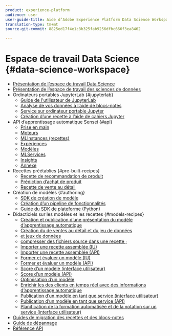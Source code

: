 ```yaml
---
product: experience-platform
audience: user
user-guide-title: Aide d’Adobe Experience Platform Data Science Workspace
translation-type: tm+mt
source-git-commit: 8825ed17f4e1c8b325fab9256dfbc666f3ea8462

---
```



# Espace de travail Data Science {#data-science-workspace}

* [Présentation de l’espace de travail Data Science](home.md)
* [Présentation de l’espace de travail des sciences de données](walkthrough.md)
* Ordinateurs portables JupyterLab {#jupyterlab}
   * [Guide de l&#39;utilisateur de JupyterLab](jupyterlab/overview.md)
   * [Analyse de vos données à l’aide de blocs-notes](jupyterlab/analyze-your-data.md)
   * [Service  sur ordinateur portable Jupyter](jupyterlab/query-service.md)
   * [Création d’une recette à l’aide de cahiers Jupyter](jupyterlab/create-a-recipe.md)
* API d’apprentissage automatique Sensei {#api}
   * [Prise en main](api/getting-started.md)
   * [Moteurs](api/engines.md)
   * [MLInstances (recettes)](api/mlinstances.md)
   * [Expériences](api/experiments.md)
   * [Modèles](api/models.md)
   * [MLServices](api/mlservices.md)
   * [Insights](api/insights.md)
   * [Annexe](api/appendix.md)
* Recettes préétablies {#pre-built-recipes}
   * [Recette de recommandation de produit](pre-built-recipes/product-recommendations.md)
   * [Prédiction d’achat de produit](pre-built-recipes/product-purchase-prediction.md)
   * [Recette de vente au détail](pre-built-recipes/retail-sales.md)
* Création de modèles {#authoring}
   * [SDK de création de modèle](authoring/sdk.md)
   * [Création d’un pipeline de fonctionnalités](authoring/feature-pipeline.md)
   * [Guide du SDK de plateforme (Python)](authoring/platform-sdk.md)
* Didacticiels sur les modèles et les recettes {#models-recipes}
   * [Création et publication d’une présentation du modèle d’apprentissage automatique](models-recipes/create-publish-model.md)
   * [Création du de ventes au détail et du jeu de données](models-recipes/create-retails-sales-dataset.md)
   * [et jeux de données](models-recipes/preview-schema-data.md)
   * [compresser des fichiers source dans une recette ;](models-recipes/package-source-files-recipe.md)
   * [Importer une recette assemblée (IU)](models-recipes/import-packaged-recipe-ui.md)
   * [Importer une recette assemblée (API)](models-recipes/import-packaged-recipe-api.md)
   * [Former et évaluer un modèle (IU)](models-recipes/train-evaluate-model-ui.md)
   * [Former et évaluer un modèle (API)](models-recipes/train-evaluate-model-api.md)
   * [Score d’un modèle (interface utilisateur)](models-recipes/score-model-ui.md)
   * [Score d’un modèle (API)](models-recipes/score-model-api.md)
   * [Optimisation d’un modèle](models-recipes/optimize-model.md)
   * [Enrichir les  des clients en temps réel avec des informations d’apprentissage automatique](models-recipes/enrich-profile.md)
   * [Publication d’un modèle en tant que service (interface utilisateur)](models-recipes/publish-model-service-ui.md)
   * [Publication d’un modèle en tant que service (API)](models-recipes/publish-model-service-api.md)
   * [Planification de la formation automatisée et de la notation sur un service (interface utilisateur)](models-recipes/schedule-models-ui.md)
* [Guides de migration des recettes et des blocs-notes](recipe-notebook-migration.md)
* [Guide de dépannage](troubleshooting-guide.md)
* [Référence API](https://www.adobe.io/apis/experienceplatform/home/api-reference.html#!acpdr/swagger-specs/sensei-ml-api.yaml)